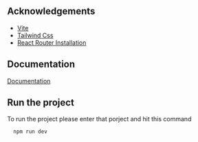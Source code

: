 ## Acknowledgements

- [Vite](https://vitejs.dev/guide/#scaffolding-your-first-vite-project)
- [Tailwind Css](https://tailwindcss.com/docs/guides/vite)
- [React Router Installation](https://reactrouter.com/en/main/start/tutorial#setup)

## Documentation

[Documentation](https://linktodocumentation)

## Run the project

To run the project please enter that porject and hit this command

```bash
  npm run dev
```
